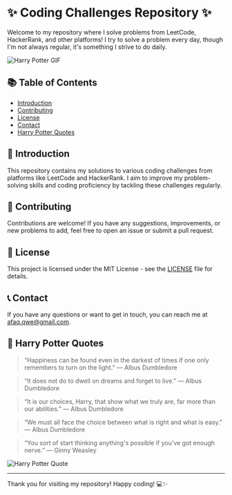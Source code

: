 ﻿# ✨ Coding Challenges Repository ✨

Welcome to my repository where I solve problems from LeetCode, HackerRank, and other platforms! I try to solve a problem every day, though I'm not always regular, it's something I strive to do daily.

![Harry Potter GIF](https://media.giphy.com/media/3o7aDfv2zvjr6XCdQI/giphy.gif)

## 📚 Table of Contents

- [Introduction](#introduction)
- [Contributing](#contributing)
- [License](#license)
- [Contact](#contact)
- [Harry Potter Quotes](#harry-potter-quotes)

## 🌟 Introduction

This repository contains my solutions to various coding challenges from platforms like LeetCode and HackerRank. I aim to improve my problem-solving skills and coding proficiency by tackling these challenges regularly.

## 🤝 Contributing

Contributions are welcome! If you have any suggestions, improvements, or new problems to add, feel free to open an issue or submit a pull request.

## 📜 License

This project is licensed under the MIT License - see the [LICENSE](LICENSE) file for details.

## 📞 Contact

If you have any questions or want to get in touch, you can reach me at [afaq.qwe@gmail.com](mailto:afaq.qwe@gmail.com).

## 📖 Harry Potter Quotes

> “Happiness can be found even in the darkest of times if one only remembers to turn on the light.” — Albus Dumbledore

> “It does not do to dwell on dreams and forget to live.” — Albus Dumbledore

> “It is our choices, Harry, that show what we truly are, far more than our abilities.” — Albus Dumbledore

> “We must all face the choice between what is right and what is easy.” — Albus Dumbledore

> “You sort of start thinking anything's possible if you've got enough nerve.” — Ginny Weasley

![Harry Potter Quote](https://i.pinimg.com/originals/2a/33/0c/2a330c2781254e85c09410b92423874a.jpg)

---

Thank you for visiting my repository! Happy coding! 💻✨
